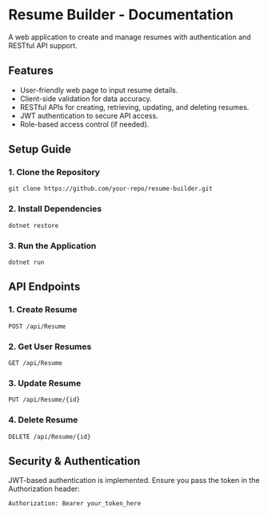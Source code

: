 Resume Builder - Documentation
==============================

A web application to create and manage resumes with authentication and RESTful API support.

Features
--------

*   User-friendly web page to input resume details.
*   Client-side validation for data accuracy.
*   RESTful APIs for creating, retrieving, updating, and deleting resumes.
*   JWT authentication to secure API access.
*   Role-based access control (if needed).

Setup Guide
-----------

### 1\. Clone the Repository

    git clone https://github.com/your-repo/resume-builder.git

### 2\. Install Dependencies

    dotnet restore

### 3\. Run the Application

    dotnet run

API Endpoints
-------------

### 1\. Create Resume

    POST /api/Resume

### 2\. Get User Resumes

    GET /api/Resume

### 3\. Update Resume

    PUT /api/Resume/{id}

### 4\. Delete Resume

    DELETE /api/Resume/{id}

Security & Authentication
-------------------------

JWT-based authentication is implemented. Ensure you pass the token in the Authorization header:

    Authorization: Bearer your_token_here
